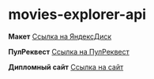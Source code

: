 # movies-explorer-api

**Макет**
[Ссылка на ЯндексДиск](https://disk.yandex.ru/d/KjmtiJ5tIuH8wA)

**ПулРеквест**
[Ссылка на ПулРеквест](https://github.com/Nevedomskiy/movies-explorer-frontend/pull/2)

**Дипломный сайт**
[Ссылка на сайт](https://diplom.frontend.nomoredomains.xyz)
